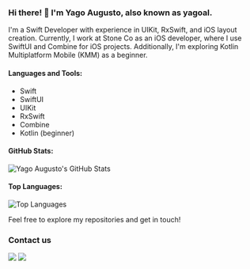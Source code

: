 ### Hi there! 👋 I'm Yago Augusto, also known as yagoal.

I'm a Swift Developer with experience in UIKit, RxSwift, and iOS layout creation. Currently, I work at Stone Co as an iOS developer, where I use SwiftUI and Combine for iOS projects. Additionally, I'm exploring Kotlin Multiplatform Mobile (KMM) as a beginner.

#### Languages and Tools:
- Swift
- SwiftUI
- UIKit
- RxSwift
- Combine
- Kotlin (beginner)

#### GitHub Stats:
![Yago Augusto's GitHub Stats](https://github-readme-stats.vercel.app/api?username=yagoal&show_icons=true&count_private=true&theme=radical)

#### Top Languages:
![Top Languages](https://github-readme-stats.vercel.app/api/top-langs/?username=yagoal&layout=compact&theme=radical)

Feel free to explore my repositories and get in touch!
<br>
<h3> Contact us </h3>
</a> <a href="https://www.linkedin.com/in/yago-augusto-18018a168//" rel="nofollow"><img src="https://camo.githubusercontent.com/c00f87aeebbec37f3ee0857cc4c20b21fefde8a96caf4744383ebfe44a47fe3f/68747470733a2f2f696d672e736869656c64732e696f2f62616467652f2d4c696e6b6564496e2d2532333030373742353f7374796c653d666f722d7468652d6261646765266c6f676f3d6c696e6b6564696e266c6f676f436f6c6f723d7768697465" data-canonical-src="https://img.shields.io/badge/-LinkedIn-%230077B5?style=for-the-badge&amp;logo=linkedin&amp;logoColor=white" style="max-width: 100%;"></a>
<a href="mailto:br.yago@gmail.com"><img src="https://camo.githubusercontent.com/571384769c09e0c66b45e39b5be70f68f552db3e2b2311bc2064f0d4a9f5983b/68747470733a2f2f696d672e736869656c64732e696f2f62616467652f476d61696c2d4431343833363f7374796c653d666f722d7468652d6261646765266c6f676f3d676d61696c266c6f676f436f6c6f723d7768697465" data-canonical-src="https://img.shields.io/badge/Gmail-D14836?style=for-the-badge&amp;logo=gmail&amp;logoColor=white" style="max-width: 100%;">
